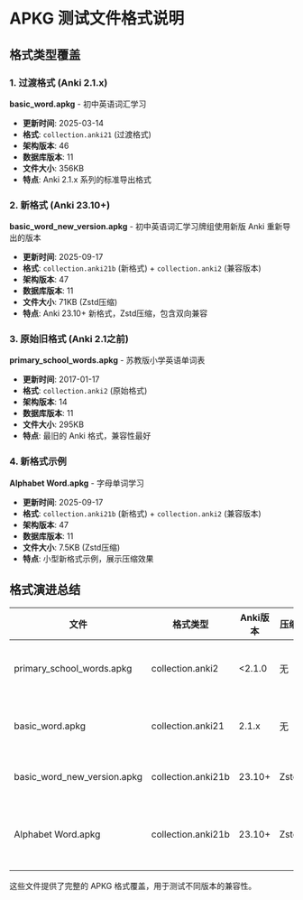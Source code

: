 # APKG 测试文件格式说明

## 格式类型覆盖

### 1. 过渡格式 (Anki 2.1.x)
**basic_word.apkg** - 初中英语词汇学习  
- **更新时间**: 2025-03-14
- **格式**: `collection.anki21` (过渡格式)
- **架构版本**: 46
- **数据库版本**: 11
- **文件大小**: 356KB
- **特点**: Anki 2.1.x 系列的标准导出格式

### 2. 新格式 (Anki 23.10+)
**basic_word_new_version.apkg** - 初中英语词汇学习牌组使用新版 Anki 重新导出的版本
- **更新时间**: 2025-09-17  
- **格式**: `collection.anki21b` (新格式) + `collection.anki2` (兼容版本)
- **架构版本**: 47
- **数据库版本**: 11
- **文件大小**: 71KB (Zstd压缩)
- **特点**: Anki 23.10+ 新格式，Zstd压缩，包含双向兼容

### 3. 原始旧格式 (Anki 2.1之前)
**primary_school_words.apkg** - 苏教版小学英语单词表
- **更新时间**: 2017-01-17
- **格式**: `collection.anki2` (原始格式)
- **架构版本**: 14
- **数据库版本**: 11
- **文件大小**: 295KB
- **特点**: 最旧的 Anki 格式，兼容性最好

### 4. 新格式示例
**Alphabet Word.apkg** - 字母单词学习
- **更新时间**: 2025-09-17
- **格式**: `collection.anki21b` (新格式) + `collection.anki2` (兼容版本)
- **架构版本**: 47
- **数据库版本**: 11
- **文件大小**: 7.5KB (Zstd压缩)
- **特点**: 小型新格式示例，展示压缩效果

## 格式演进总结

| 文件 | 格式类型 | Anki版本 | 压缩 | 大小 | 特点 |
|------|----------|----------|------|------|------|
| primary_school_words.apkg | collection.anki2 | <2.1.0 | 无 | 295KB | 原始格式 |
| basic_word.apkg | collection.anki21 | 2.1.x | 无 | 356KB | 过渡格式 |
| basic_word_new_version.apkg | collection.anki21b | 23.10+ | Zstd | 71KB | 新格式 |
| Alphabet Word.apkg | collection.anki21b | 23.10+ | Zstd | 7.5KB | 小型新格式 |

这些文件提供了完整的 APKG 格式覆盖，用于测试不同版本的兼容性。
